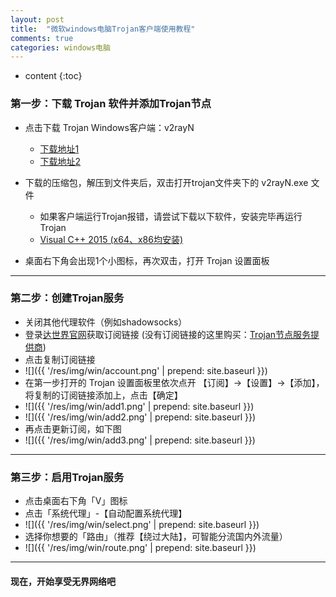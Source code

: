 ```yaml
---
layout: post
title:  "微软windows电脑Trojan客户端使用教程"
comments: true
categories: windows电脑
---
```


* content
{:toc}

### 第一步：下载 Trojan 软件并添加Trojan节点

* 点击下载 Trojan Windows客户端：v2rayN
    * <a class="downbtn" href="https://wwr.lanzoui.com/iZ2tBrms3wh" target="_blank" rel="noopener">下载地址1</a>
    * <a class="downbtn" href="https://tj-1256539025.cos.ap-hongkong.myqcloud.com/client/v2rayN-4.18.zip" target="_blank" rel="noopener">下载地址2</a>
      
* 下载的压缩包，解压到文件夹后，双击打开trojan文件夹下的 v2rayN.exe 文件
    * 如果客户端运行Trojan报错，请尝试下载以下软件，安装完毕再运行Trojan
    * <a class="downbtn" href="https://www.microsoft.com/zh-CN/download/details.aspx?id=53344" target="_blank" rel="noopener">Visual C++ 2015 (x64、x86均安装)</a>
   
* 桌面右下角会出现1个小图标，再次双击，打开 Trojan 设置面板
* * *

### 第二步：创建Trojan服务
* 关闭其他代理软件（例如shadowsocks）
* 登录<a class="downbtn" href="https://us04.go2world.tk" target="_blank" rel="noopener">达世界官网</a>获取订阅链接  (没有订阅链接的这里购买：<a class="downbtn" href="https://us04.go2world.tk/home/ref/6360407488" target="_blank" rel="noopener">Trojan节点服务提供商</a>)
* 点击复制订阅链接
* ![]({{ '/res/img/win/account.png' | prepend: site.baseurl  }})
* 在第一步打开的 Trojan 设置面板里依次点开 【订阅】->【设置】->【添加】，将复制的订阅链接添加上，点击【确定】
* ![]({{ '/res/img/win/add1.png' | prepend: site.baseurl  }})
* ![]({{ '/res/img/win/add2.png' | prepend: site.baseurl  }})
* 再点击更新订阅，如下图
* ![]({{ '/res/img/win/add3.png' | prepend: site.baseurl  }})

*********

### 第三步：启用Trojan服务

* 点击桌面右下角「V」图标
* 点击「系统代理」-【自动配置系统代理】
* ![]({{ '/res/img/win/select.png' | prepend: site.baseurl  }})
* 选择你想要的「路由」（推荐【绕过大陆】，可智能分流国内外流量）
* ![]({{ '/res/img/win/route.png' | prepend: site.baseurl  }})

*********
####  现在，开始享受无界网络吧